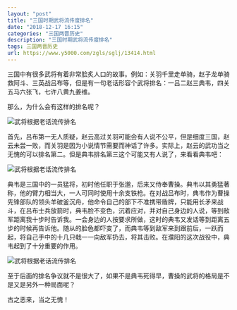 ```yaml
---
layout: "post"
title: "三国时期武将流传度排名"
date: "2018-12-17 16:15"
categories: "三国两晋历史"
description: "三国时期武将流传度排名"
tags: 三国两晋历史
url: https://www.y5000.com/zgls/sglj/13414.html
---
```






三国中有很多武将有着非常脍炙人口的故事。例如：关羽千里走单骑，赵子龙单骑救阿斗、三英战吕布等，但是有一句老话形容个武将排名：一吕二赵三典韦，四关五马六张飞，七许八黄九姜维。

那么，为什么会有这样的排名呢？

![武将根据老话流传排名](/uploads/allimg/170214/6-1F21412005I16.JPG)

首先，吕布第一无人质疑，赵云高过关羽可能会有人说不公平，但是细度三国，赵云未尝一败，而关羽是因为小说情节需要而神话了许多。实际上，赵云的武功当之无愧的可以排名第二。但是典韦排名第三这个可能又有人说了，来看看典韦吧：

![武将根据老话流传排名](/uploads/allimg/170214/6-1F214120151140.JPG)

典韦是三国中的一员猛将，初时他任职于张邈，后来又侍奉曹操。典韦以其勇猛著称，他的臂力相当大，一人可同时使用十余支铁枪。在对战吕布时，典韦作为曹操先锋部队的领头羊破釜沉舟，他命令自己的部下不准携带盾牌，只能用长矛来战斗，在吕布士兵放箭时，典韦脸不变色，沉着应对，并对自己身边的人说，等到敌军距离我十步时告诉我。一会身边的人按要求所做，这时的典韦又发话等到距离五步的时候再告诉他。随从的脸色都吓变了，而典韦等到敌军来到跟前后，一跃而起，将自己手中的十几只戟一一向敌军扔去，将其击败。在濮阳的这次战役中，典韦起到了十分重要的作用。

![武将根据老话流传排名](/uploads/allimg/170214/6-1F214120222X2.JPG)

至于后面的排名争议就不是很大了，如果不是典韦死得早，曹操的武将的格局是不是又是另外一种局面呢？

古之恶来，当之无愧！
